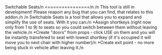 Switchable Seats/n
================/n
/n
This tool is still in development! Please reaport any bug that you can find, that relates to this addon./n
/n
Switchable Seats is a tool that allows you to expand and simplify the use of seats. With it you can:/n
*Assign shortkeys (right now only from 1 to 9) to seats so you could switch between them without leaving the vehicle./n
*Create "doors" from props - click USE on them and you will be instantly transfered to seat with lowest shortkey (if it's occupied it will move you to next chair with higher number)/n
*Create exit point - no more being stuck in vehicle after leaving it./n
